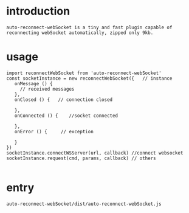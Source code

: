 # introduction
	auto-reconnect-webSocket is a tiny and fast plugin capable of reconnecting webSocket automatically, zipped only 9kb.


# usage
```
import reconnectWebSocket from 'auto-reconnect-webSocket'
const socketInstance = new reconnectWebSocket({   // instance
   onMessage () {
     // received messages
   },
   onClosed () {   // connection closed

   },
   onConnected () {    //socket connected

   },
   onError () {     // exception

   }
})
socketInstance.connectWSServer(url, callback) //connect websocket
socketInstance.request(cmd, params, callback) // others
    
```
# entry
	auto-reconnect-webSocket/dist/auto-reconnect-webSocket.js

